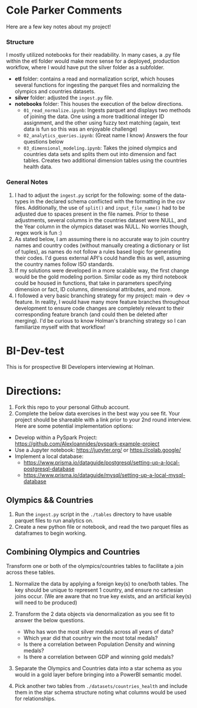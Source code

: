 # Cole Parker Comments
Here are a few key notes about my project!

### Structure
I mostly utilized notebooks for their readability. In many cases, a .py file within the etl folder would make more sense for a deployed, production workflow, where I would have put the silver folder as a subfolder.
- **etl** folder: contains a read and normalization script, which houses several functions for ingesting the parquet files and normalizing the olympics and countries datasets. 
- **silver** folder: adjusted the `ingest.py` file.
- **notebooks** folder: This houses the execution of the below directions. 
  - `01_read_normalize.ipynb`: Ingests parquet and displays two methods of joining the data. One using a more traditional integer ID assignment, and the other using fuzzy text matching (again, text data is fun so this was an enjoyable challenge)
  - `02_analytics_queries.ipynb`: (Great name I know) Answers the four questions below
  - `03_dimensional_modeling.ipynb`: Takes the joined olympics and countries data sets and splits them out into dimension and fact tables. Creates two additional dimension tables using the countries health data. 

### General Notes
1. I had to adjust the `ingest.py` script for the following: some of the data-types in the declared schema conflicted with the formatting in the csv files. Additionally, the use of `split()` and `input_file_name()` had to be adjusted due to spaces present in the file names. Prior to these adjustments, several columns in the countries dataset were NULL, and the Year column in the olympics dataset was NULL. No worries though, regex work is fun :)
2. As stated below, I am assuming there is no accurate way to join country names and country codes (without manually creating a dictionary or list of tuples), as names do not follow a rules based logic for generating their codes. I'd guess external API's could handle this as well, assuming the country names follow ISO standards. 
3. If my solutions were developed in a more scalable way, the first change would be the gold modeling portion. Similar code as my third notebook could be housed in functions, that take in parameters specifying dimension or fact, ID columns, dimensional attributes, and more.
4. I followed a very basic branching strategy for my project: main -> dev -> feature. In reality, I would have many more feature branches throughout development to ensure code changes are completely relevant to their corresponding feature branch (and could then be deleted after merging). I'd be curious to know Holman's branching strategy so I can familiarize myself with that workflow!

# BI-Dev-test
This is for prospective BI Developers interviewing at Holman.

# Directions:
1. Fork this repo to your personal Github account.
2. Complete the below data exercises in the best way you see fit. Your project should be shareable with a link prior to your 2nd round interview. Here are some potential implementation options:

- Develop within a PySpark Project: https://github.com/AlexIoannides/pyspark-example-project 
- Use a Jupyter notebook: https://jupyter.org/ or https://colab.google/ 
- Implement a local database: 
    - https://www.prisma.io/dataguide/postgresql/setting-up-a-local-postgresql-database
    - https://www.prisma.io/dataguide/mysql/setting-up-a-local-mysql-database 

## Olympics && Countries
1. Run the `ingest.py` script in the `./tables` directory to have usable parquet files to run analytics on.
2. Create a new python file or notebook, and read the two parquet files as dataframes to begin working.

## Combining Olympics and Countries
Transform one or both of the olympics/countries tables to facilitate a join across these tables. 

1. Normalize the data by applying a foreign key(s) to one/both tables. The key should be unique to represent 1 country, and ensure no cartesian joins occur. (We are aware that no true key exists, and an artificial key(s) will need to be produced)
2. Transform the 2 data objects via denormalization as you see fit to answer the below questions.
   - Who has won the most silver medals across all years of data?
   - Which year did that country win the most total medals?
   - Is there a correlation between Population Density and winning medals?
   - Is there a correlation between GDP and winning gold medals?
  
3. Separate the Olympics and Countries data into a star schema as you would in a gold layer before bringing into a PowerBI semantic model.
4. Pick another two tables from `./datasets/countries_health` and include them in the star schema structure noting what columns would be used for relationships.
